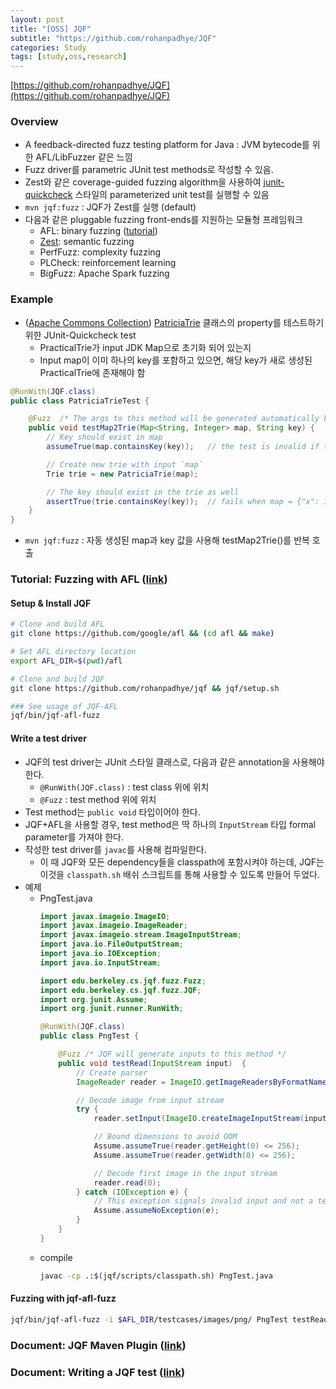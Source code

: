 ```yaml
---
layout: post
title: "[OSS] JQF"
subtitle: "https://github.com/rohanpadhye/JQF"
categories: Study
tags: [study,oss,research]
---
```


[https://github.com/rohanpadhye/JQF](https://github.com/rohanpadhye/JQF)

### Overview
* A feedback-directed fuzz testing platform for Java : JVM bytecode를 위한 AFL/LibFuzzer 같은 느낌
* Fuzz driver를 parametric JUnit test methods로 작성할 수 있음.
* Zest와 같은 coverage-guided fuzzing algorithm을 사용하여 [junit-quickcheck](https://github.com/pholser/junit-quickcheck) 스타일의 parameterized unit test를 실행할 수 있음
* `mvn jqf:fuzz` : JQF가 Zest를 실행 (default)
* 다음과 같은 pluggable fuzzing front-ends를 지원하는 모듈형 프레임워크
  * AFL: binary fuzzing ([tutorial](https://github.com/rohanpadhye/jqf/wiki/Fuzzing-with-AFL))
  * [Zest](https://rohan.padhye.org/files/zest-issta19.pdf): semantic fuzzing
  * PerfFuzz: complexity fuzzing
  * PLCheck: reinforcement learning
  * BigFuzz: Apache Spark fuzzing

### Example
* ([Apache Commons Collection](https://commons.apache.org/proper/commons-collections/)) [PatriciaTrie](https://commons.apache.org/proper/commons-collections/apidocs/org/apache/commons/collections4/trie/PatriciaTrie.html) 클래스의 property를 테스트하기 위한 JUnit-Quickcheck test
  * PracticalTrie가 input JDK Map으로 초기화 되어 있는지
  * Input map이 이미 하나의 key를 포함하고 있으면, 해당 key가 새로 생성된 PracticalTrie에 존재해야 함
```java
@RunWith(JQF.class)
public class PatriciaTrieTest {

    @Fuzz  /* The args to this method will be generated automatically by JQF */
    public void testMap2Trie(Map<String, Integer> map, String key) {
        // Key should exist in map
        assumeTrue(map.containsKey(key));   // the test is invalid if this predicate is not true

        // Create new trie with input `map`
        Trie trie = new PatriciaTrie(map);

        // The key should exist in the trie as well
        assertTrue(trie.containsKey(key));  // fails when map = {"x": 1, "x\0": 2} and key = "x"
    }
}
```  
* `mvn jqf:fuzz` : 자동 생성된 map과 key 값을 사용해 testMap2Trie()를 반복 호출
  
### Tutorial: Fuzzing with AFL ([link](https://github.com/rohanpadhye/jqf/wiki/Fuzzing-with-AFL))

#### Setup & Install JQF
```bash
# Clone and build AFL
git clone https://github.com/google/afl && (cd afl && make)

# Set AFL directory location
export AFL_DIR=$(pwd)/afl

# Clone and build JQF
git clone https://github.com/rohanpadhye/jqf && jqf/setup.sh

### See usage of JQF-AFL
jqf/bin/jqf-afl-fuzz
```

#### Write a test driver
* JQF의 test driver는 JUnit 스타일 클래스로, 다음과 같은 annotation을 사용해야 한다.
  * `@RunWith(JQF.class)` : test class 위에 위치
  * `@Fuzz` : test method 위에 위치
* Test method는 `public void` 타입이어야 한다.
* JQF+AFL을 사용할 경우, test method은 딱 하나의 `InputStream` 타입 formal parameter를 가져야 한다.
* 작성한 test driver를 `javac`를 사용해 컴파일한다. 
  * 이 때 JQF와 모든 dependency들을 classpath에 포함시켜야 하는데, JQF는 이것을 `classpath.sh` 배쉬 스크립트를 통해 사용할 수 있도록 만들어 두었다.
* 예제
  * PngTest.java
    ```java
    import javax.imageio.ImageIO;
    import javax.imageio.ImageReader;
    import javax.imageio.stream.ImageInputStream;
    import java.io.FileOutputStream;
    import java.io.IOException;
    import java.io.InputStream;

    import edu.berkeley.cs.jqf.fuzz.Fuzz;
    import edu.berkeley.cs.jqf.fuzz.JQF;
    import org.junit.Assume;
    import org.junit.runner.RunWith;

    @RunWith(JQF.class)
    public class PngTest {

        @Fuzz /* JQF will generate inputs to this method */
        public void testRead(InputStream input)  {
            // Create parser
            ImageReader reader = ImageIO.getImageReadersByFormatName("png").next();

            // Decode image from input stream
            try {
                reader.setInput(ImageIO.createImageInputStream(input));

                // Bound dimensions to avoid OOM
                Assume.assumeTrue(reader.getHeight(0) <= 256);
                Assume.assumeTrue(reader.getWidth(0) <= 256);

                // Decode first image in the input stream
                reader.read(0); 
            } catch (IOException e) {
                // This exception signals invalid input and not a test failure
                Assume.assumeNoException(e);
            }
        }
    }
    ```
  * compile
    ```bash
    javac -cp .:$(jqf/scripts/classpath.sh) PngTest.java 
    ```

#### Fuzzing with jqf-afl-fuzz
```bash
jqf/bin/jqf-afl-fuzz -i $AFL_DIR/testcases/images/png/ PngTest testRead
```

### Document: JQF Maven Plugin ([link](https://github.com/rohanpadhye/JQF/wiki/JQF-Maven-Plugin))

### Document: Writing a JQF test ([link](https://github.com/rohanpadhye/JQF/wiki/Writing-a-JQF-test))
